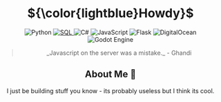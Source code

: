<div align="center">

# ${\color{lightblue}Howdy}$

<div align="center">
    <img src="https://img.shields.io/badge/-Python-3776AB?style=flat-square&logo=python&logoColor=white" alt="Python">
    <a href="https://www.postgresql.org/">
        <img src="https://img.shields.io/badge/-SQL-4479A1?style=flat-square&logo=postgresql&logoColor=white" alt="SQL">
    </a>
    <img src="https://custom-icon-badges.demolab.com/badge/C%23-%23239120.svg?logo=cshrp&logoColor=white" alt="C#">
    <img src="https://img.shields.io/badge/JavaScript-F7DF1E?logo=javascript&logoColor=000" alt="JavaScript">
    <img src="https://img.shields.io/badge/Flask-000?logo=flask&logoColor=fff" alt="Flask">
    <img src="https://img.shields.io/badge/DigitalOcean-%230167ff.svg?logo=digitalOcean&logoColor=white" alt="DigitalOcean">
    <img src="https://img.shields.io/badge/Godot-%23FFFFFF.svg?logo=godot-engine" alt="Godot Engine">
</div>

<blockquote>
    _Javascript on the server was a mistake._ - Ghandi
</blockquote>

## About Me 📝
>
I just be building stuff you know - its probably useless but I think its cool.
</div>

